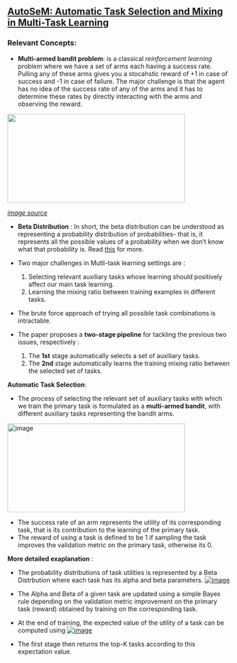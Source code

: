 ## [AutoSeM: Automatic Task Selection and Mixing in Multi-Task Learning](https://arxiv.org/abs/1904.04153)

### Relevant Concepts:
  * **Multi-armed bandit problem**: is a classical *reinforcement learning* problem where we have a set of arms each having a success rate. Pulling any of these arms gives you a stocahstic reward of +1 in case of success and -1 in case of failure. The major challenge is that the agent has no idea of the success rate of any of the arms and it has to determine these rates by directly interacting with the arms and observing the reward.
  
  <img src='https://cdn-images-1.medium.com/max/1600/1*Tt8A6mP98ibBlrlFD5UJxg.png' width="400" height="200">
  
  *[image source](https://towardsdatascience.com/solving-the-multi-armed-bandit-problem-b72de40db97c)*
  
  * **Beta Distribution** : In short, the beta distribution can be understood as representing a probability distribution of probabilities- that is, it represents all the possible values of a probability when we don’t know what that probability is. Read [this](http://varianceexplained.org/statistics/beta_distribution_and_baseball/) for more.


* Two major challenges in Mutli-task learning settings are : 
  1. Selecting relevant auxiliary tasks whose learning should positively affect our main task learning.
  2. Learning the mixing ratio between training examples in different tasks.
  
* The brute force approach of trying all possible task combinations is intractable.
* The paper proposes a **two-stage pipeline** for tackling the previous two issues, respectively :
  1. The **1st** stage automatically selects a set of auxiliary tasks.
  2. The **2nd** stage automatically learns the training mixing ratio between the selected set of tasks.
  
  
 **Automatic Task Selection**: 
 
   * The process of selecting the relevant set of auxiliary tasks with which we train the primary task is formulated as a **multi-armed bandit**, with different auxiliary tasks representing the bandit arms.

   <a href="https://ibb.co/KL5KHkc"><img src="https://i.ibb.co/rcQdJSK/image.png" alt="image" border="0" width="400" height="200"></a>

   * The success rate of an arm represents the utility of its corresponding task, that is its contribution to the learning of the primary task. 
   * The reward of using a task is defined to be 1 if sampling the task improves the validation metric on the primary task, otherwise its 0. 

**More detailed exaplanation** :
  * The probability distributions of task utilities is represented by a Beta Distrbution where each task has its alpha and beta parameters. 
    <a href="https://imgbb.com/"><img src="https://i.ibb.co/x34Jvy9/image.png" alt="image" border="0"></a>

  * The Alpha and Beta of a given task are updated using a simple Bayes rule depending on the validation metric improvement on the primary task (reward) obtained by training on the corresponding task.

   * At the end of training, the expected value of the utility of a task can be computed using 
   <a href="https://imgbb.com/"><img src="https://i.ibb.co/mv1TCF5/image.png" alt="image" border="0"></a>
   
   * The first stage then returns the top-K tasks according to this expectation value.

  
  
